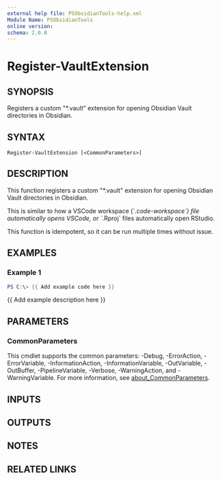 ```yaml
---
external help file: PSObsidianTools-help.xml
Module Name: PSObsidianTools
online version:
schema: 2.0.0
---
```


# Register-VaultExtension

## SYNOPSIS
Registers a custom "*.vault" extension for opening Obsidian Vault directories in Obsidian.

## SYNTAX

```
Register-VaultExtension [<CommonParameters>]
```

## DESCRIPTION
This function registers a custom "*.vault" extension for opening Obsidian Vault directories in Obsidian.

This is similar to how a VSCode workspace (\`*.code-workspace\`) file automatically opens VSCode, or \`*.Rproj\`
files automatically open RStudio.

This function is idempotent, so it can be run multiple times without issue.

## EXAMPLES

### Example 1
```powershell
PS C:\> {{ Add example code here }}
```

{{ Add example description here }}

## PARAMETERS

### CommonParameters
This cmdlet supports the common parameters: -Debug, -ErrorAction, -ErrorVariable, -InformationAction, -InformationVariable, -OutVariable, -OutBuffer, -PipelineVariable, -Verbose, -WarningAction, and -WarningVariable. For more information, see [about_CommonParameters](http://go.microsoft.com/fwlink/?LinkID=113216).

## INPUTS

## OUTPUTS

## NOTES

## RELATED LINKS
